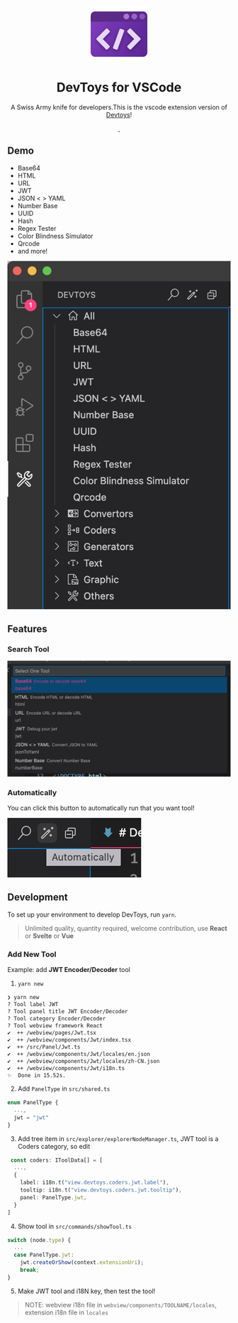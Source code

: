 <p align="center">
  <img width="128" align="center" src="media/icon.png">
</p>
<h1 align="center">
  DevToys for VSCode
</h1>
<p align="center">
  A Swiss Army knife for developers.This is the vscode extension version of <a href='https://github.com/veler/DevToys'>Devtoys</a>!
</p>
<p align="center">
  <a href="https://marketplace.visualstudio.com/items?itemName=kejun.devtoys">
    <img src="https://img.shields.io/visual-studio-marketplace/d/kejun.devtoys.svg?style=flat-square" alt="">
  </a>
  <a href="https://github.com/KeJunMao/vscode-devtoys/blob/master/LICENSE">
    <img src="https://img.shields.io/github/license/KeJunMao/vscode-devtoys.svg?style=flat-square" alt="">
  </a>
</p>

## Demo

- Base64
- HTML
- URL
- JWT
- JSON < > YAML
- Number Base
- UUID
- Hash
- Regex Tester
- Color Blindness Simulator
- Qrcode
- and more!

![all tools](./docs/img/all_tool.png)

## Features

### Search Tool

![search tool](./docs/img/search_tool.png)

### Automatically

You can click this button to automatically run that you want tool!

![automatically](./docs/img/automatically.png)

## Development

To set up your environment to develop DevToys, run `yarn`.

> Unlimited quality, quantity required, welcome contribution, use **React** or **Svelte** or **Vue**

### Add New Tool

Example: add **JWT Encoder/Decoder** tool

1. `yarn new`

```
❯ yarn new
? Tool label JWT
? Tool panel title JWT Encoder/Decoder
? Tool category Encoder/Decoder
? Tool webview framework React
✔  ++ /webview/pages/Jwt.tsx
✔  ++ /webview/components/Jwt/index.tsx
✔  ++ /src/Panel/Jwt.ts
✔  ++ /webview/components/Jwt/locales/en.json
✔  ++ /webview/components/Jwt/locales/zh-CN.json
✔  ++ /webview/components/Jwt/i18n.ts
✨  Done in 15.52s.
```

2. Add `PanelType` in `src/shared.ts`

```ts
enum PanelType {
  ...,
  jwt = "jwt"
}
```

3. Add tree item in `src/explorer/explorerNodeManager.ts`, JWT tool is a Coders category, so edit

```ts
 const coders: IToolData[] = [
  ...,
  {
    label: i18n.t("view.devtoys.coders.jwt.label"),
    tooltip: i18n.t("view.devtoys.coders.jwt.tooltip"),
    panel: PanelType.jwt,
  }
]
```

4. Show tool in `src/commands/showTool.ts`

```ts
switch (node.type) {
  ...
  case PanelType.jwt:
    jwt.createOrShow(context.extensionUri);
    break;
}
```

5. Make JWT tool and i18N key, then test the tool!

> NOTE: webview i18n file in `webview/components/TOOLNAME/locales`, extension i18n file in `locales`
